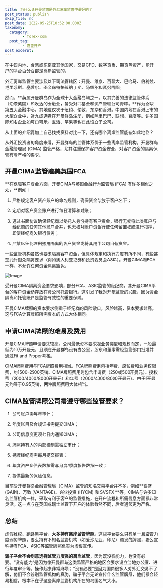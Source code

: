 ```yaml
---
title: 为什么说开曼监管是外汇离岸监管中最好的？
post_status: publish
skip_file: no
post_date: 2022-05-26T10:52:00.000Z
taxonomy:
  category:
        - forex-com
  post_tag:
        - 嘉盛开户
post_excerpt: 
---
```

在中国内地、台湾或东南亚其他国家，交易CFD、数字货币、期货等资产，能开户的平台百分百都是离岸监管的。

外汇离岸监管主要涉及以下司法管辖区：开曼、维京、百慕大、巴哈马、伯利兹、毛里求斯、塞舌尔、圣文森特格拉纳丁斯、马绍尔和瓦努阿图。

然而，**英属开曼群岛作为全球十大金融岛屿之一，以其完善的法律监管体系（沿袭英国）和发达的金融业，备受对冲基金和资产管理公司青睐。**作为全球第五大金融中心，其地位仅次于纽约、伦敦、东京和香港。中国内地在香港上市的大型企业中，近九成选择在开曼群岛注册，例如阿里巴巴、联想、百度等。许多国际知名企业如可口可乐、宝洁、苹果等也在此设立子公司。

从上面的介绍再加上自己找找资料对比一下，还有哪个离岸监管能有如此地位？

从外汇投资者的角度来看，开曼群岛的监管体系优于一些离岸监管机构。开曼群岛金融管理局 (CIMA) 监管严格，尤其注重保护客户资金安全，对客户资金的隔离保管有着严格的要求。

## 开曼CIMA监管媲美英国FCA

**在保障客户资金方面，开曼CIMA与英国金融行为监管局 (FCA) 有许多相似之处，**例如：

1. 严格规定客户资产账户的命名规则，确保资金存放于客户名下；

1. 定期对客户资金账户进行每日清算和对账；

1. 通过书面协议确保经纪商以受托人身份持有客户资金，银行无权将此类账户与经纪商的任何其他账户合并，也无权对账户资金行使任何留置权或进行扣押，即使经纪商欠银行债务；

1. 严禁以任何理由挪用隔离的客户资金或将其用作公司自有资金。

一些监管机构虽然也要求隔离客户资金，但具体规定和执行力度有所不同，有些甚至允许豁免隔离要求（例如澳大利亚证券和投资委员会ASIC）。开曼CIMA和FCA一样，不允许任何资金隔离豁免。

![Image](https://prod-files-secure.s3.us-west-2.amazonaws.com/39ed1227-6d7d-4570-be36-9ccd4a2c4241/bd849744-3fcb-4a37-8312-357962c8f065/image.png?X-Amz-Algorithm=AWS4-HMAC-SHA256&X-Amz-Content-Sha256=UNSIGNED-PAYLOAD&X-Amz-Credential=ASIAZI2LB466XOX2KSXR%2F20251010%2Fus-west-2%2Fs3%2Faws4_request&X-Amz-Date=20251010T041326Z&X-Amz-Expires=3600&X-Amz-Security-Token=IQoJb3JpZ2luX2VjEEwaCXVzLXdlc3QtMiJHMEUCIGSX%2BbHmh5RxuBj%2B6zPadHAIPLxiC4WwkiGx%2BVgE1Xd9AiEAnqyBoG%2BVWL5spMGKlMiNM5JNd8%2FFphEerImoMdylpeYqiAQI5f%2F%2F%2F%2F%2F%2F%2F%2F%2F%2FARAAGgw2Mzc0MjMxODM4MDUiDHMqdxNV9j7YtJV3qyrcA24xA4KM7bwPSykqvAZvATXtC1LTFeAJLporUevUKUJePUsFeMkWo4dlHutP94%2BEOpFslC7OzfWqRyNzuijZ%2FtdBv6HBMT3SytGk5AxlP1S%2BDWFN561yiOdIzuNQgQAZ7kOMnUvjsMXKf21PZou4VyVtkHNEi7vyidx%2FE2BNMcYFlHen%2F1RzmJLgclUSSPR701rqoqoxUYxiWjiKs%2BKQQOgERHD0VtE6eDgyFdVJoP1%2Bxh%2FXJkvLPYggz0L97a8E1tsozBkhAVAhiJiEh%2BOXl6DmLWSj9GArKedgAlvl%2Fmt8mDbzEtw34CQEJowuErW25G33LSuPqECaJJlpKhYZKK6wbzaiYWbL6hudaSJsKevj6uhMG0ZfVNrWN64IRILD8TOy1y8%2BTyYU5fcTA3WSWOZ%2BLo%2FCwvD%2BD21%2BgqKW2FuGnGWg%2FaMYT2Xl2lFTZ6Z0DefcwnMrEz7aKAT8Z3bGhnFKHgUIVyBD21r3sNIbj00RGoLFCJdLQAuvEmZk9V2sMedqlLlpl%2FQcljYGzuh4XUr0An2XPlj9ixFW6vYbuHaERGOAC3mOElNyh88JeFVYc2CfhXs%2BcOEBzgoFK%2F5TX4s4nSGaj7F1Dxz3qi8pk3z54h8aFNSGgt7JQKZKMI%2F8occGOqUBFWwqZfTtMfuEq%2BWSnXA1F2KIjureyZscmbRbks1sRlXEw%2Fvoer%2BDf1PR5%2BhfYYXl2c5zPe6%2FPm3My6Bb5e9i4DzRxoco1eLMsaZ%2BGnBdgCwCz19Hba0KJGUO7WN%2BOyguBxhBOsEc3cAwNZ8A2kl79p9mXJca7Oevb76mDs0w2VM0eW74z4ID1WHLswaOGb3sjd6SGc6bPY%2BbZTJgwpbNL%2FKK2FWI&X-Amz-Signature=f6c8b67dc3bb9d1c8e5d6cac9a1417494280d77e4c971591062b65783802f5db&X-Amz-SignedHeaders=host&x-amz-checksum-mode=ENABLED&x-id=GetObject)

受开曼CIMA隔离资金要求影响，部分FCA、ASIC监管的经纪商，其开曼CIMA平台的客户资金仍存放在母公司托管银行。这引发了我对开曼监管的兴趣，因为资金隔离和托管账户是监管有效性的重要保障。

开曼CIMA牌照的资本要求侧重于经纪商的风险敞口，风险越高，资本要求越高。这与FCA计算牌照所需资本的方式大体相同。

## **申请CIMA牌照的难易及费用**

开曼CIMA牌照申请要求较高。公司最低资本要求视业务类型和规模而定，一般最低为10万开曼元，且须在开曼群岛设有办公室，股东和董事需经监管部门批准并通过Fit and Proper考核。

CIMA牌照费用与FCA牌照费用相当。FCA牌照费用包括年费、席位费和业务权限费，约1500-2500英镑。CIMA牌照费用则包含申请费（250或500开曼元）、授权费（2000/4000/8000开曼元）和年费（2000/4000/8000开曼元）。由于1开曼元约等于0.95英镑，两种牌照费用大体相当。

## CIMA监管牌照公司需遵守哪些监管要求？

1. 公司账户需每年审计；

1. 年度账目及合规证书需提交CIMA；

1. 公司信息变更须七日内通知CIMA；

1. 牌照持有人的内部控制需独立审计；

1. 持牌经纪商需每月提交报表；

1. 年度资产负债表数据需与月度/季度报告数据一致；

1. 提供最新的保险信息。

目前受开曼群岛金融管理局（CIMA）监管的知名交易平台并不多，例如**嘉盛 (GAIN)、万致 (VANTAGE)、兴业投资 (HYCM) 和 SVSFX **等。CIMA与许多知名监管机构一样，采取有利于客户的监管措施，在开户流程和所需信息方面都非常灵活。这一点与在英国或瑞士监管下开户的体验截然不同，后者通常更为严格。

## 总结

虚假维权、跑路黑平台，**大多持有离岸监管牌照**。这些平台要么只有单一且监管力度弱的牌照，要么持有不知名监管机构（如爱沙尼亚、印尼）颁发的牌照，要么宣称持有FCA、ASIC等监管牌照但实为虚假宣传。

**骗子平台不会刻意选择监管力度强的离岸监管**，因为既没有能力，也没有必要。“没有能力”是因为像开曼群岛这类监管严格的地区会要求设立当地办公室、进行年度审计等，操作起来非常麻烦；“没有必要”是因为国内很多人对外汇交易不了解，他们不会辨别监管机构的真伪，骗子平台无论宣传什么监管牌照，他们都会轻易相信，根本不在乎这些离岸监管机构所在的岛国名气大小。